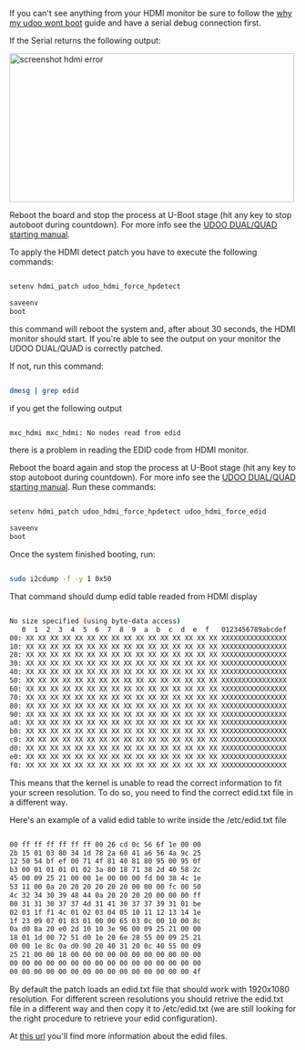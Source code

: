 
If you can't see anything from your HDMI monitor be sure to follow the [why my udoo wont boot](!Troubleshooting/Why_My_UDOO_Wont_Boot) guide and have a serial debug connection first.

If the Serial returns the following output:

<img src="https://www.udoo.org/wp-content/uploads/2013/10/screenshot-hdmi-error.jpg" alt="screenshot hdmi error" width="500" height="261" class="alignnone size-full wp-image-2436" />

Reboot the board and stop the process at U-Boot stage (hit any key to stop autoboot during countdown). For more info see the <a title="UDOO Starting Manual" href="http://udoo.org/download/files/Documents/UDOO_Starting_Manual_beta0.4_11_28_2013.pdf" target="_blank">UDOO DUAL/QUAD starting manual</a>.

To apply the HDMI detect patch you have to execute the following commands:

```bash

setenv hdmi_patch udoo_hdmi_force_hpdetect

saveenv
boot

```


this command will reboot the system and, after about 30 seconds, the HDMI monitor should start.
If you're able to see the output on your monitor the UDOO DUAL/QUAD is correctly patched.

If not, run this command:

```bash

dmesg | grep edid

```

if you get the following output

```bash

mxc_hdmi mxc_hdmi: No nodes read from edid

```

there is a problem in reading the EDID code from HDMI monitor.

Reboot the board again and stop the process at U-Boot stage (hit any key to stop autoboot during countdown). For more info see the <a title="UDOO Starting Manual" href="http://udoo.org/download/files/Documents/UDOO_Starting_Manual_beta_0.3_10_10_2013.pdf" target="_blank">UDOO DUAL/QUAD starting manual</a>.
Run these commands:

```bash

setenv hdmi_patch udoo_hdmi_force_hpdetect udoo_hdmi_force_edid

saveenv
boot

```

Once the system finished booting, run:

```bash

sudo i2cdump -f -y 1 0x50

```

That command should dump edid table readed from HDMI display

```bash

No size specified (using byte-data access)
   0  1  2  3  4  5  6  7  8  9  a  b  c  d  e  f	0123456789abcdef
00: XX XX XX XX XX XX XX XX XX XX XX XX XX XX XX XX	XXXXXXXXXXXXXXXX
10: XX XX XX XX XX XX XX XX XX XX XX XX XX XX XX XX	XXXXXXXXXXXXXXXX
20: XX XX XX XX XX XX XX XX XX XX XX XX XX XX XX XX	XXXXXXXXXXXXXXXX
30: XX XX XX XX XX XX XX XX XX XX XX XX XX XX XX XX	XXXXXXXXXXXXXXXX
40: XX XX XX XX XX XX XX XX XX XX XX XX XX XX XX XX	XXXXXXXXXXXXXXXX
50: XX XX XX XX XX XX XX XX XX XX XX XX XX XX XX XX	XXXXXXXXXXXXXXXX
60: XX XX XX XX XX XX XX XX XX XX XX XX XX XX XX XX	XXXXXXXXXXXXXXXX
70: XX XX XX XX XX XX XX XX XX XX XX XX XX XX XX XX	XXXXXXXXXXXXXXXX
80: XX XX XX XX XX XX XX XX XX XX XX XX XX XX XX XX	XXXXXXXXXXXXXXXX
90: XX XX XX XX XX XX XX XX XX XX XX XX XX XX XX XX	XXXXXXXXXXXXXXXX
a0: XX XX XX XX XX XX XX XX XX XX XX XX XX XX XX XX	XXXXXXXXXXXXXXXX
b0: XX XX XX XX XX XX XX XX XX XX XX XX XX XX XX XX	XXXXXXXXXXXXXXXX
c0: XX XX XX XX XX XX XX XX XX XX XX XX XX XX XX XX	XXXXXXXXXXXXXXXX
d0: XX XX XX XX XX XX XX XX XX XX XX XX XX XX XX XX	XXXXXXXXXXXXXXXX
e0: XX XX XX XX XX XX XX XX XX XX XX XX XX XX XX XX	XXXXXXXXXXXXXXXX
f0: XX XX XX XX XX XX XX XX XX XX XX XX XX XX XX XX	XXXXXXXXXXXXXXXX

```

This means that the kernel is unable to read the correct information to fit your screen resolution.
To do so, you need to find the correct edid.txt file in a different way.

Here's an example of a valid edid table to write inside the /etc/edid.txt file

```bash

00 ff ff ff ff ff ff 00 26 cd 0c 56 6f 1e 00 00
2b 15 01 03 80 34 1d 78 2a 60 41 a6 56 4a 9c 25
12 50 54 bf ef 00 71 4f 81 40 81 80 95 00 95 0f
b3 00 01 01 01 01 02 3a 80 18 71 38 2d 40 58 2c
45 00 09 25 21 00 00 1e 00 00 00 fd 00 38 4c 1e
53 11 00 0a 20 20 20 20 20 20 00 00 00 fc 00 50
4c 32 34 30 39 48 44 0a 20 20 20 20 00 00 00 ff
00 31 31 30 37 37 4d 31 41 30 37 37 39 31 01 be
02 03 1f f1 4c 01 02 03 04 05 10 11 12 13 14 1e
1f 23 09 07 01 83 01 00 00 65 03 0c 00 10 00 8c
0a d0 8a 20 e0 2d 10 10 3e 96 00 09 25 21 00 00
18 01 1d 00 72 51 d0 1e 20 6e 28 55 00 09 25 21
00 00 1e 8c 0a d0 90 20 40 31 20 0c 40 55 00 09
25 21 00 00 18 00 00 00 00 00 00 00 00 00 00 00
00 00 00 00 00 00 00 00 00 00 00 00 00 00 00 00
00 00 00 00 00 00 00 00 00 00 00 00 00 00 00 4f

```


By default the patch loads an edid.txt file that should work with 1920x1080 resolution.
For different screen resolutions you should retrive the edid.txt file in a different way and then copy it to /etc/edid.txt (we are still looking for the right procedure to retrieve your edid configuration).

At <a href="http://en.wikipedia.org/wiki/Extended_display_identification_data" title="edid" target="_blank">this url</a> you'll find more information about the edid files.

